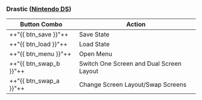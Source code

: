 ### Drastic ([Nintendo DS](../../../systems/nds))

| Button Combo | Action |
| -- | -- |
| ++"{{ btn_save }}"++ | Save State |
| ++"{{ btn_load }}"++ | Load State |
| ++"{{ btn_menu }}"++ | Open Menu |
| ++"{{ btn_swap_b }}"++ | Switch One Screen and Dual Screen Layout |
| ++"{{ btn_swap_a }}"++ | Change Screen Layout/Swap Screens |


